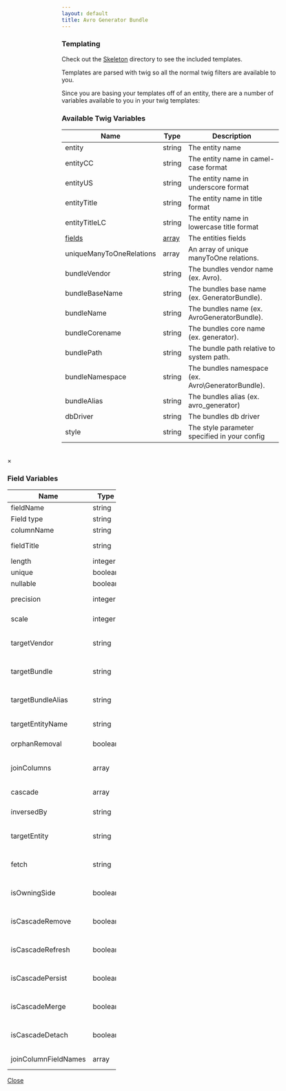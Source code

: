 ```yaml
---
layout: default
title: Avro Generator Bundle
---
```


<div class="page-header">
    <h3>Templating</h3>
</div>
<div>
    <p>Check out the <a href="https://github.com/jdewit/GeneratorBundle/tree/master/Skeleton">Skeleton</a> directory to see the included templates.</p>
    <p>Templates are parsed with twig so all the normal twig filters are available to you.</p>
    <p>Since you are basing your templates off of an entity, there are a number of variables available to you in your twig templates:</p>
    <h3>Available Twig Variables</h3>
    <table class="table-bordered table-striped table-condensed span11">
        <thead>
            <tr>
                <th>Name</th>
                <th>Type</th>
                <th>Description</th>
            </tr>
        </thead>
        <tbody>
            <tr>
                <td>entity</td>
                <td>string</td>
                <td>The entity name</td>
            </tr>
            <tr>
                <td>entityCC</td>
                <td>string</td>
                <td>The entity name in camel-case format</td>
            </tr>
            <tr>
                <td>entityUS</td>
                <td>string</td>
                <td>The entity name in underscore format</td>
            </tr>
            <tr>
                <td>entityTitle</td>
                <td>string</td>
                <td>The entity name in title format</td>
            </tr>
            <tr>
                <td>entityTitleLC</td>
                <td>string</td>
                <td>The entity name in lowercase title format</td>
            </tr>
            <tr>
                <td><a href="#fields-modal" data-toggle="modal">fields</a></td>
                <td><a href="#fields-modal" data-toggle="modal">array</a></td>
                <td>The entities fields</td>
            </tr>
            <tr>
                <td>uniqueManyToOneRelations</td>
                <td>array</td>
                <td>An array of unique manyToOne relations.</td>
            </tr>
            <tr>
                <td>bundleVendor</td>
                <td>string</td>
                <td>The bundles vendor name (ex. Avro).</td>
            </tr>
            <tr>
                <td>bundleBaseName</td>
                <td>string</td>
                <td>The bundles base name (ex. GeneratorBundle).</td>
            </tr>
            <tr>
                <td>bundleName</td>
                <td>string</td>
                <td>The bundles name (ex. AvroGeneratorBundle).</td>
            </tr>
            <tr>
                <td>bundleCorename</td>
                <td>string</td>
                <td>The bundles core name (ex. generator).</td>
            </tr>
            <tr>
                <td>bundlePath</td>
                <td>string</td>
                <td>The bundle path relative to system path.</td>
            </tr>
            <tr>
                <td>bundleNamespace</td>
                <td>string</td>
                <td>The bundles namespace (ex. Avro\GeneratorBundle).</td>
            </tr>
            <tr>
                <td>bundleAlias</td>
                <td>string</td>
                <td>The bundles alias (ex. avro_generator)</td>
            </tr>
            <tr>
                <td>dbDriver</td>
                <td>string</td>
                <td>The bundles db driver</td>
            </tr>
            <tr>
                <td>style</td>
                <td>string</td>
                <td>The style parameter specified in your config</td>
            </tr>
        </tbody>
    </table>
    <br />
    <div id="fields-modal" class="modal hide fade" style="width: 50%; margin-left: -25%;">
        <div class="modal-header">
            <a class="close" data-dismiss="modal">×</a>
            <h3>Field Variables</h3>
        </div>
        <div class="modal-body">
            <table class="table-condensed table-bordered table-striped" style="width: 100%;">
                <thead>
                    <tr>
                        <th>Name</th>
                        <th>Type</th>
                        <th>Description</th>
                    </tr>
                </thead>
                <tbody>
                    <tr>
                        <td>fieldName</td>
                        <td>string</td>
                        <td>The fields name.</td>
                    </tr>
                    <tr>
                        <td>Field type</td>
                        <td>string</td>
                        <td>The field type.</td>
                    </tr>
                    <tr>
                        <td>columnName</td>
                        <td>string</td>
                        <td>The field column name</td>
                    </tr>
                    <tr>
                        <td>fieldTitle</td>
                        <td>string</td>
                        <td>The field name in title format</td>
                    </tr>
                    <tr>
                        <td>length</td>
                        <td>integer</td>
                        <td>The field length</td>
                    </tr>
                    <tr>
                        <td>unique</td>
                        <td>boolean</td>
                        <td>Is field unique</td>
                    </tr>
                    <tr>
                        <td>nullable</td>
                        <td>boolean</td>
                        <td>Is field nullable</td>
                    </tr>
                    <tr>
                        <td>precision</td>
                        <td>integer</td>
                        <td>The field precision (if type is number)</td>
                    </tr>
                    <tr>
                        <td>scale</td>
                        <td>integer</td>
                        <td>Field scale (if type is number)</td>
                    </tr>
                    <tr>
                        <td>targetVendor</td>
                        <td>string</td>
                        <td>The vendor name of the target entity. (If type is manyToOne)</td>
                    </tr>
                    <tr>
                        <td>targetBundle</td>
                        <td>string</td>
                        <td>The bundle name of the target entity. (If type is manyToOne)</td>
                    </tr>
                    <tr>
                        <td>targetBundleAlias</td>
                        <td>string</td>
                        <td>The bundle alias of the target entity. (If type is manyToOne)</td>
                    </tr>
                    <tr>
                        <td>targetEntityName</td>
                        <td>string</td>
                        <td>The target entity name (If type is manyToOne)</td>
                    </tr>
                    <tr>
                        <td>orphanRemoval</td>
                        <td>boolean</td>
                        <td>Is orphan removal set? (If field is assocation)</td>
                    </tr>
                    <tr>
                        <td>joinColumns</td>
                        <td>array</td>
                        <td>The join columns. [name, referencedColumnName] (If field is association)</td>
                    </tr>
                    <tr>
                        <td>cascade</td>
                        <td>array</td>
                        <td>The fields cascade properties</td>
                    </tr>
                    <tr>
                        <td>inversedBy</td>
                        <td>string</td>
                        <td>The inverse field. (If field is association)</td>
                    </tr>
                    <tr>
                        <td>targetEntity</td>
                        <td>string</td>
                        <td>The target entity class name. (If field is association)</td> 
                    </tr>
                    <tr>
                        <td>fetch</td>
                        <td>string</td>
                        <td>The mappedBy class name. (If field is assocation)</td>
                    </tr>
                    <tr>
                        <td>isOwningSide</td>
                        <td>boolean</td>
                        <td>Is this field the owning side of the relation. (If field is association)</td>
                    </tr>
                    <tr>
                        <td>isCascadeRemove</td>
                        <td>boolean</td>
                        <td>Is cascade remove property set? (If field is association)</td>
                    </tr>
                    <tr>
                        <td>isCascadeRefresh</td>
                        <td>boolean</td>
                        <td>Is cascade refresh property set? (If field is association)</td>
                    </tr>
                    <tr>
                        <td>isCascadePersist</td>
                        <td>boolean</td>
                        <td>Is cascade persist property set? (If field is association)</td>
                    </tr>
                    <tr>
                        <td>isCascadeMerge</td>
                        <td>boolean</td>
                        <td>Is cascade merge property set? (If field is association)</td>
                    </tr>
                    <tr>
                        <td>isCascadeDetach</td>
                        <td>boolean</td>
                        <td>Is cascade detach property set? (If field is association)</td>
                    </tr>
                    <tr>
                        <td>joinColumnFieldNames</td>
                        <td>array</td>
                        <td>Join column field names. (If field is association)</td>
                    </tr>
                </tbody>
            </table>
        </div>
        <div class="modal-footer">
            <a href="#" class="btn" data-dismiss="modal">Close</a>
        </div>
    </div>
    <br />
</div>


